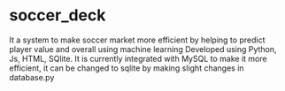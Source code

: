 # soccer_deck
It a system to make soccer market more efficient by helping to predict player value and overall using machine learning
Developed using Python, Js, HTML, SQlite. It is currently integrated with MySQL to make it more efficient, it can be changed to sqlite by making slight changes in database.py
